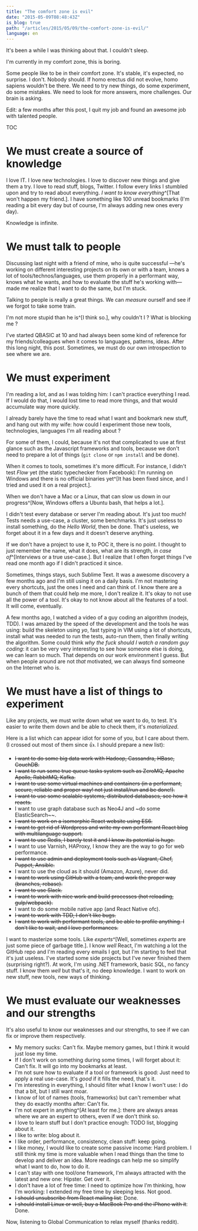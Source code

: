 ```yaml
---
title: "The comfort zone is evil"
date: "2015-05-09T08:48:43Z"
is_blog: true
path: "/articles/2015/05/09/the-comfort-zone-is-evil/"
language: en
---
```


It's been a while I was thinking about that. I couldn't sleep.

I'm currently in my comfort zone, this is boring.

Some people like to be in their comfort zone. It's stable, it's expected, no surprise.
I don't. Nobody should. If homo erectus did not evolve, homo sapiens wouldn't be there. We need to try new things, do some experiment, do some mistakes.
We need to look for more answers, more challenges. Our brain is asking.

Edit: a few months after this post, I quit my job and found an awesome job with talented people.

TOC

# We must create a source of knowledge

I love IT. I love new technologies. I love to discover new things and give them a try.
I love to read stuff, blogs, Twitter. I follow every links I stumbled upon and try to read about everything. *I want to know everything*^[That won't happen my friend.].
I have something like 100 unread bookmarks (I'm reading a bit every day but of course, I'm always adding new ones every day).

Knowledge is infinite.

# We must talk to people

Discussing last night with a friend of mine, who is quite successful —he's working on different interesting projects on its own or with a team, knows a lot of tools/technos/languages, use them properly in a performant way, knows what he wants, and how to evaluate the stuff he's working with— made me realize that I want to do the same, but I'm stuck.

Talking to people is really a great things. We can *measure* ourself and see if we forgot to take some train.

I'm not more stupid than he is^[I think so.], why couldn't I ? What is blocking me ?

I've started QBASIC at 10 and had always been some kind of reference for my friends/colleagues when it comes to languages, patterns, ideas.
After this long night, this post. Sometimes, we must do our own introspection to see where we are.

# We must experiment

I'm reading a lot, and as I was tolding him: I can't practice everything I read. If I would do that, I would lost time to read more things, and that would accumulate way more quickly.

I already barely have the time to read what I want and bookmark new stuff, and hang out with my wife: how could I experiment those new tools, technologies, languages I'm all reading about ?

For some of them, I could, because it's not that complicated to use at first glance such as the Javascript frameworks and tools, because we don't need to prepare a lot of things (`git clone` or `npm install` and be done).

When it comes to tools, sometimes it's more difficult. For instance, I didn't test *Flow* yet (the static typechecker from Facebook): I'm running on Windows and there is no official binaries yet^[It has been fixed since, and I tried and used it on a real project.].

When we don't have a Mac or a Linux, that can slow us down in our progress^[Now, Windows offers a Ubuntu bash, that helps a lot.].

I didn't test every database or server I'm reading about. It's just too much! Tests needs a use-case, a cluster, some benchmarks. It's just useless to install something, do the *Hello World*, then be done. That's useless, we forget about it in a few days and it doesn't deserve anything.

If we don't have a project to use it, to POC it, there is no point. I thought to just remember the name, what it does, what are its strength, *in case of*^[Interviews or a true use-case.]. But I realize that I often forget things I've read one month ago if I didn't practiced it since.

Sometimes, things stays, such Sublime Text. It was a awesome discovery a few months ago and I'm still using it on a daily basis. I'm not mastering every shortcuts, just the ones I need and can think of. I know there are a bunch of them that could help me more, I don't realize it. It's okay to not use all the power of a tool. It's okay to not know about all the features of a tool. It will come, eventually.

A few months ago, I watched a video of a guy coding an algorithm (nodejs, TDD). I was amazed by the speed of the development and the tools he was using: build the skeleton using *yo*, fast typing in VIM using a lot of shortcuts, install what was needed to run the tests, auto-run them, then finally writing the algorithm. Some could think *why the fuck should I watch a random guy coding*: it can be very very interesting to see how someone else is doing, we can learn so much. That depends on our work environment I guess. But when people around are not *that* motivated, we can always find someone on the Internet who is.

# We must have a list of things to experiment

Like any projects, we must write down what we want to do, to test. It's easier to write them down and be able to check them, it's *materialized*.

Here is a list which can appear idiot for some of you, but I care about them. (I crossed out most of them since :+1:. I should prepare a new list):

- ~~I want to do some big data work with Hadoop, Cassandra, HBase, CouchDB.~~
- ~~I want to run some true queue tasks system such as ZeroMQ, Apache Apollo, RabbitMQ, Kafka.~~
- ~~I want to use some virtual machines and containers (in a performant, secure, reliable and proper way! not just install/run and be done!).~~
- ~~I want to use some scalable systems, distributed databases, see how it reacts.~~
- I want to use graph database such as Neo4J and ~do some ElasticSearch~~.
- ~~I want to work on a isomorphic React website using ES6.~~
- ~~I want to get rid of Wordpress and write my own performant React blog with multilanguage support.~~
- ~~I want to use Redis, I barely test it and I know its potential is huge.~~
- I want to use Varnish, HAProxy, I know they are the way to go for web performance.
- ~~I want to use admin and deployment tools such as Vagrant, Chef, Puppet, Ansible.~~
- I want to use the cloud as it should (Amazon, Azure), never did.
- ~~I want to work using GitHub with a team, and work the proper way (branches, rebase).~~
- ~~I want to use Slack.~~
- ~~I want to work with nice work and build processes (hot reloading, gulp/webpack).~~
- I want to do some mobile native app (and React Native ofc).
- ~~I want to work with TDD, I don't like bugs.~~
- ~~I want to work with performant tools, and be able to profile anything. I don't like to wait, and I love performances.~~

I want to masterize some tools. Like *experts*^[Well, sometimes *experts* are just some piece of garbage title.]. I know *well* React, I'm watching a lot the GitHub repo and I'm reading every emails I got, but I'm starting to feel that it's just useless. I've started some side projects but I've never finished them (surprising right?). At work, I'm using .NET framework, basic SQL, no fancy stuff. I know them *well* but that's it, no deep knowledge. I want to work on new stuff, new tools, new ways of thinking. 

# We must evaluate our weaknesses and our strengths

It's also useful to know our weaknesses and our strengths, to see if we can fix or improve them respectively.

- My memory sucks: Can't fix. Maybe memory games, but I think it would just lose my time.
- If I don't work on something during some times, I will forget about it: Can't fix. It will go into my bookmarks at least.
- I'm not sure how to evaluate if a tool or framework is good: Just need to apply a real use-case. It's *good* if it fills the need, that's it.
- I'm interesting in everything, I should filter what I know I won't use: I do that a bit, but I still want moar.
- I know of lot of names (tools, frameworks) but can't remember what they do exactly months after: Can't fix.
- I'm not expert in anything^[At least for me.]: there are always areas where we are an expert to others, even if we don't think so.
- I love to learn stuff but I don't practice enough: TODO list, blogging about it.
- I like to write: blog about it.
- I like order, performance, consistency, clean stuff: keep going.
- I like money, I would like to create some passive income: Hard problem. I still think my time is more valuable when I read things than the time to develop and deliver an idea. More readings can help me so simplify what I want to do, how to do it.
- I can't stay with one tool/one framework, I'm always attracted with the latest and new one: Hipster. Get over it.
- I don't have a lot of free time: I need to optimize how I'm thinking, how I'm working: I extended my free time by sleeping less. Not good.
- ~~I should unsubscribe from React mailing list~~: Done.
- ~~I should install Linux or well, buy a MacBook Pro and the iPhone with it~~: Done.

Now, listening to Global Communication to relax myself (thanks reddit).
